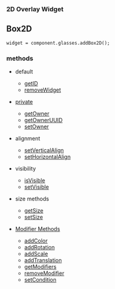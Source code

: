 ### 2D Overlay Widget
## Box2D
`widget = component.glasses.addBox2D();`

### methods
* default
  * [getID](Widget_Method_getID)
  * [removeWidget](Widget_Method_removeWidget)
* [private](Widget_Methods_private)
  * [getOwner](Widget_Methods_private)
  * [getOwnerUUID](Widget_Methods_private)
  * [setOwner](Widget_Methods_private)
* alignment
  * [setVerticalAlign](Widget_Method_setVerticalAlign)
  * [setHorizontalAlign](Widget_Method_setHorizontalAlign)
* visibility
  * [isVisible](Widget_Method_isVisible)
  * [setVisible](Widget_Method_setVisible)
* size methods
  * [getSize](Widget_Method_getSize)
  * [setSize](Widget_Method_setSize)
  
* [Modifier Methods](WidgetModifiers)
  * [addColor](WidgetModifier_color)
  * [addRotation](WidgetModifier_rotation)
  * [addScale](WidgetModifier_scale)
  * [addTranslation](WidgetModifier_translation)
  * [getModifiers](Widget_Method_getModifiers)
  * [removeModifier](Widget_Method_removeModifier)
  * [setCondition](WidgetModifier_conditions)